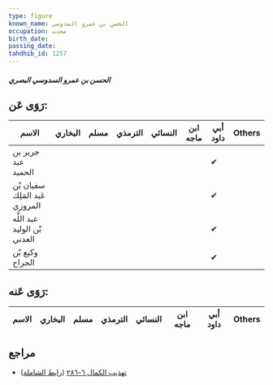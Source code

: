 ```yaml
---
type: figure
known_name: الحسن بن عمرو السدوسي
occupation: محدث
birth_date:
passing_date:
tahdhib_id: 1257
---
```

##### الحسن بن عمرو السدوسي البصري

## رَوَى عَن:
| الاسم                          | البخاري | مسلم | الترمذي | النسائي | ابن ماجه | أبي داود | Others |
| ------------------------------ | ------- | ---- | ------- | ------- | -------- | -------- | ------ |
| جرير بن عبد الحميد             |         |      |         |         |          | ✔        |        |
| سفيان بْن عَبد المَلِك المروزي |         |      |         |         |          | ✔        |        |
| عبد اللَّه بْن الوليد العدني   |         |      |         |         |          | ✔        |        |
| وكيع بْن الجراح                |         |      |         |         |          | ✔        |        |
## رَوَى عَنه:
| الاسم | البخاري | مسلم | الترمذي | النسائي | ابن ماجه | أبي داود | Others |
| ----- | ------- | ---- | ------- | ------- | -------- | -------- | ------ |
## مراجع
- [تهذيب الكمال ٦-٢٨٦](obsidian://open?vault=Tahdhib-al-Kamal&file=Figures/١٢٥٧-الحسن%20بن%20عمرو%20السدوسي%20البصري) ([رابط الشاملة](https://shamela.ws/book/3722/2950))
